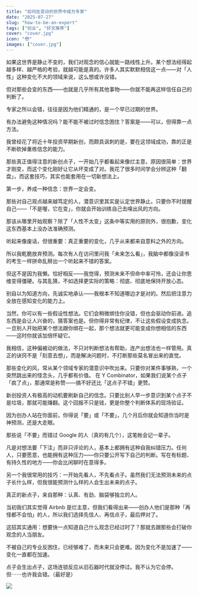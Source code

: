 ```yaml
---
title: "如何在变动的世界中成为专家"
date: "2025-07-27"
slug: "how-to-be-an-expert"
tags: ["创业", "好文推荐"]
cover: "cover.jpg"
icon: "😎"
images: ["cover.jpg"]
---
```

如果这世界是静止不变的，我们对观念的信心就能一路线性上升。某个想法经得起越多样、越严格的考验，就越可能是真的。许多人其实默默相信这一点——对「人性」这种变化不大的领域来说，这么想或许没错。



但对那些会变的东西——也就是几乎所有其他事物——你就不能再这样信任自己的判断了。



专家之所以会错，往往是因为他们精通的，是一个早已过期的世界。



有办法避免这种情况吗？能不能不被过时信念困住？答案是——可以，但得靠一点方法。



我曾经花了将近十年投资早期新创，而颇具讽刺的是，要在这领域成功，靠的正是不断砍掉重练信念的能力。



那些真正值得注意的新创点子，一开始几乎都看起来像烂主意，原因很简单：世界才刚变，而这个变化刚好让它从坏变成了对。我花了很多时间学会分辨这种「翻盘」，而这套技巧，其实也能套用在一切新想法上。



第一步，养成一种信念：世界一定会变。



那些对自己观点越来越笃定的人，潜意识里其实是认定世界静止。只要你不时提醒自己——「不是喔，它在变」，你就会开始训练自己去嗅出风的方向。



那该从哪里开始观察？除了「人性不太变」这条中等实用的原则外，很抱歉，变化这东西基本上没办法准确预测。



听起来像废话，但很重要：真正重要的变化，几乎从来都来自意料之外的方向。



所以我乾脆放弃预测。每次有人在访问里问我「未来怎么看」，我脑中都像没读书的考生一样拼命乱掰出一个听起来不错的答案。



但这不是因为我懒。恰好相反——我觉得，预测未来不但命中率可怜，还会让你思维变得僵硬。与其乱猜，不如选择更实际的策略：彻底、彻底地保持开放心态。



别自以为知道方向，先诚实地承认——我根本不知道哪边才是对的。然后把注意力全放在感知变化的能力上。



当然，你可以有一些假设性想法。它们会稍微绑住你没错，但也会驱动你前进。追东西是会让人兴奋的，猜答案也是。但你得非常有纪律，不让这些假设变成执念。
一旦别人开始把某个想法跟你绑在一起，那个想法就更可能变成你想相信的东西——这时你就该加倍怀疑它。



我相信，这种偏被动的做法，不只对判断想法有帮助，连产出想法也一样管用。真正的诀窍不是「刻意去想」，而是解决问题时，不打断那些莫名冒出来的直觉。



那些变化的风，常从某个领域专家的潜意识中吹出来。只要你对某件事够熟，一个突然跳出来的怪念头，几乎都有价值。
在 Y Combinator，如果我们说某个点子「疯了点」，那通常是称赞——搞不好还比「这点子不错」更赞。



新创投资人有极高的动机要刷新自己的信念。只要比别人早一步意识到某个点子不是垃圾，那就可能赚翻。这个回报不只是钱，更是你整个判断体系的现场验证。



因为创办人站在你面前，你得说「要」或「不要」，几个月后你就会知道你当时是神预测，还是大走眼。



那些说「不要」而错过 Google 的人（真的有几个），这笔帐会记一辈子。



凡是对想法要「下注」而非只评论的人，基本上都拥有这种自我纠错压力。任何人，只要愿意，也能拥有这种压力——你只要公开写下自己的判断。写在有标题、有持久性的地方——你会比闲聊时在意得多。



另一个我很常用的技巧：一开始先看人，不先看点子。虽然我们无法预测未来的点子长什么样，但我很能预测什么样的人会生出未来的点子。



真正的新点子，来自那种：认真、有劲、脑袋够独立的人。



当初我们其实觉得 Airbnb 是烂主意，但我们看得出来——创办人他们是那种「再怪都不会怕」的人，所以我们选择先信人、再信点子，最后押对了。



这招其实通用：想要快一点知道自己什么观念已经过时了？那就去跟那些会打破你观念的人当朋友。



不被自己的专业反困住，已经够难了，而未来只会更难。因为变化不是加速了——变化一直都在加速。



点子会生出点子，这场连锁反应从旧石器时代就没停过。我不认为它会停。
但⋯⋯也许我会错。（最好是）




![](https://prod-files-secure.s3.us-west-2.amazonaws.com/112d0858-5090-4d34-a606-b75eb8d65fd2/46476355-9cf3-4e99-9b7a-3531bc426380/1000202064.png?X-Amz-Algorithm=AWS4-HMAC-SHA256&X-Amz-Content-Sha256=UNSIGNED-PAYLOAD&X-Amz-Credential=ASIAZI2LB4665JSEU3RL%2F20250923%2Fus-west-2%2Fs3%2Faws4_request&X-Amz-Date=20250923T104611Z&X-Amz-Expires=3600&X-Amz-Security-Token=IQoJb3JpZ2luX2VjELr%2F%2F%2F%2F%2F%2F%2F%2F%2F%2FwEaCXVzLXdlc3QtMiJHMEUCIHe2JS%2BQA6oIyWGjAqz%2B84Cq0%2FS%2BTkjC07GFUoTCogPYAiEA1QNZB17gxkok8RCYzjsMJOIN6wqxQyM8GX62HG7ZmC0q%2FwMIQxAAGgw2Mzc0MjMxODM4MDUiDBWLHvjwmacVJH%2FbLSrcAwKrUOACvMVpZItFujPVzjSnl5IgO7S9TDJbyjU5NW6hkS0dUDLeU6XIPdzFguUi8pe6RGIiEPjBDNoK1KXkqHpFufj3j2m9u3pMEopRXACnPE5Muk8dIuJDvGHGj1HN99cUdPFsDp%2F2HykZxoIC%2BszqAP7B5%2FgDXVddAP%2BpvQGs2x8Cek87DDVaed2gwyg1LcU1ivfJsla%2BARZ2xJS6DoafiW5RlFz8VGEWIBGBFHsFIX9GBT8Kr8nD%2FsWgL9Wb7JU5ybFT1ZrXUalX%2BEaeHF4P805P83AS1x7sVX7Jp4vtZygNfkx%2BHPfaPmiFxJCbhIGB0Z7l7Ylkjw1D%2BkF3zx%2FqnDcRHNzVSC%2BbtLq11x8N2dxuEKu7BnPDnF1BK%2FNOrz8%2FEZDhZqe647EohrN8wlefqRhyZsMh%2FJY7yuIGc0d3CgDo6zcB0tMGtWWZtwVHFvKuSFfBBNN31rb0fobyyyoSC%2F3FSbBTRpyBrC%2BQ%2B9Zvn%2BW7QJwujpjqBv6F7XsuNCsimpuM1bBMqBWHPc%2Fb%2FVgDa%2FsNgNdQ%2BRobLgtDEi0BR2e6R24PETuNNP%2BXkIBKjQJc7dd87PV7c%2B8hBC3h6M02ZY1tiWp4Dmm3rrzqOYhrOvoEX4tNY%2FVxBu%2B1MMjcycYGOqUBvaQISAr5jWiGmQnYk5%2FnKhmoyqQ%2FP57bdE12XvkIQECYljqmYzsvsHVk1eRBToKiJLsj7XxgSNOd2tEc7jh6eFmXepGpeoT0bNFeFYNx8XFd%2BAbXApmL9Otbu59Km89%2F5q7Al562drBLb%2FcRx1fwWMD4JDi4c%2FN6FCj8PNiUspV%2BmNhb4FLg1hjK3aOi1sLXZHKAUxFqYjwR7JWVIuOaeZ90kETb&X-Amz-Signature=5eaf049418fa0e9928bda5f5075ce6f7602df63c0b2195146f78d86ab299799b&X-Amz-SignedHeaders=host&x-amz-checksum-mode=ENABLED&x-id=GetObject)


